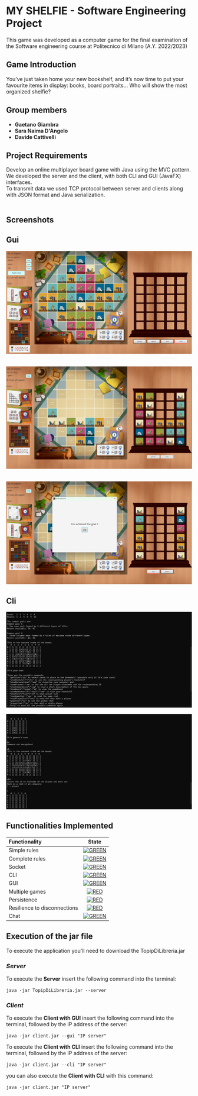 # MY SHELFIE - Software Engineering Project

This game was developed as a computer game for the final examination of the Software engineering course at Politecnico di Milano (A.Y. 2022/2023) 
<br>
## Game Introduction
You’ve just taken home your new bookshelf, and it’s now time
to put your favourite items in display: books, board portraits… Who will show the most organized shelfie?

## Group members
- **Gaetano Giambra** <br>
- **Sara Naima D'Angelo** <br>
- **Davide Cattivelli** <br>

## Project Requirements
Develop an online multiplayer board game with Java using the MVC pattern.<br>
We developed the server and the client, with both CLI and GUI (JavaFX) interfaces.<br>
To transmit data we used TCP protocol between server and clients along with JSON format and Java serialization.<br><br>

## Screenshots

## Gui 
![image2](TopiDiLibreria/resources/readMeImages/guiImage.png)<br> <br>

![image2](TopiDiLibreria/resources/readMeImages/gameImages.png)<br> <br>

![image1](TopiDiLibreria/resources/readMeImages/goalAchived.png) <br>

## Cli

![image3](TopiDiLibreria/resources/readMeImages/cliImage.png) <br>

![image3](TopiDiLibreria/resources/readMeImages/cliImage2.png) <br>



## Functionalities Implemented

| Functionality                |                        State                         |
|:-----------------------------|:----------------------------------------------------:|
| Simple rules                 | [![GREEN](https://placehold.it/15/44bb44/44bb44)](#) |
| Complete rules               | [![GREEN](https://placehold.it/15/44bb44/44bb44)](#) |
| Socket                       | [![GREEN](https://placehold.it/15/44bb44/44bb44)](#) |
| CLI                          | [![GREEN](https://placehold.it/15/44bb44/44bb44)](#) |
| GUI                          | [![GREEN](https://placehold.it/15/44bb44/44bb44)](#) |
| Multiple games               |  [![RED](https://placehold.it/15/f03c15/f03c44)](#)  |
| Persistence                  |  [![RED](https://placehold.it/15/f03c15/f03c44)](#)  |
| Resilience to disconnections |  [![RED](https://placehold.it/15/f03c15/f03c44)](#)  |
| Chat                         | [![GREEN](https://placehold.it/15/44bb44/44bb44)](#) |

## Execution of the jar file
To execute the application you'll need to download the TopipDiLibreria.jar

### *Server*
To execute the **Server**  insert the following command into the terminal:
``` 
java -jar TopipDiLibreria.jar --server
``` 

### *Client*
To execute the **Client with GUI** insert the following command into the terminal, followed by the IP address of the server:
``` 
java -jar client.jar --gui "IP server"
``` 

To execute the **Client with CLI**  insert the following command into the terminal, followed by the IP address of the server:
```
java -jar client.jar --cli "IP server"
``` 
you can also execute the **Client with CLI** with this command: 

```
java -jar client.jar "IP server"
``` 
<!--
[![RED](https://placehold.it/15/f03c15/f03c15)](#)
[![YELLOW](https://placehold.it/15/ffdd00/ffdd00)](#)
[![GREEN](https://placehold.it/15/44bb44/44bb44)](#)
-->

